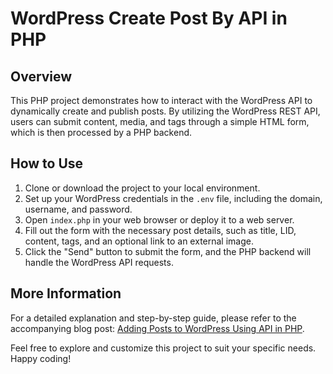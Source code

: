 # WordPress Create Post By API in PHP

## Overview
This PHP project demonstrates how to interact with the WordPress API to dynamically create and publish posts. By utilizing the WordPress REST API, users can submit content, media, and tags through a simple HTML form, which is then processed by a PHP backend.

## How to Use
1. Clone or download the project to your local environment.
2. Set up your WordPress credentials in the `.env` file, including the domain, username, and password.
3. Open `index.php` in your web browser or deploy it to a web server.
4. Fill out the form with the necessary post details, such as title, LID, content, tags, and an optional link to an external image.
5. Click the "Send" button to submit the form, and the PHP backend will handle the WordPress API requests.

## More Information
For a detailed explanation and step-by-step guide, please refer to the accompanying blog post: [Adding Posts to WordPress Using API in PHP](https://blog.wyremski.pl/dodawanie-postow-do-wordpressa-za-pomoca-api-w-php/).

Feel free to explore and customize this project to suit your specific needs. Happy coding!
